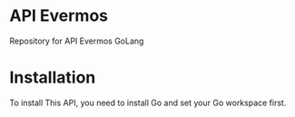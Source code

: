 # API Evermos

Repository for API Evermos GoLang

# Installation

To install This API, you need to install Go and set your Go workspace first.